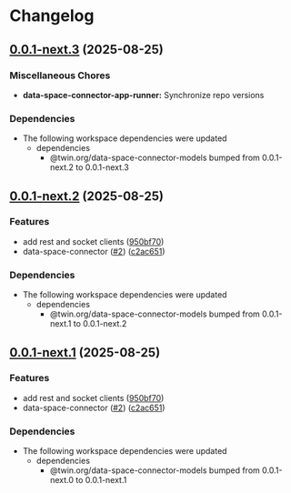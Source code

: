 # Changelog

## [0.0.1-next.3](https://github.com/twinfoundation/data-space-connector/compare/data-space-connector-app-runner-v0.0.1-next.2...data-space-connector-app-runner-v0.0.1-next.3) (2025-08-25)


### Miscellaneous Chores

* **data-space-connector-app-runner:** Synchronize repo versions


### Dependencies

* The following workspace dependencies were updated
  * dependencies
    * @twin.org/data-space-connector-models bumped from 0.0.1-next.2 to 0.0.1-next.3

## [0.0.1-next.2](https://github.com/twinfoundation/data-space-connector/compare/data-space-connector-app-runner-v0.0.1-next.1...data-space-connector-app-runner-v0.0.1-next.2) (2025-08-25)


### Features

* add rest and socket clients ([950bf70](https://github.com/twinfoundation/data-space-connector/commit/950bf705e6df4e709bbbe58e93968510067b9ddc))
* data-space-connector ([#2](https://github.com/twinfoundation/data-space-connector/issues/2)) ([c2ac651](https://github.com/twinfoundation/data-space-connector/commit/c2ac651ceb6f35e46bd5eac97ac648bb1ee9dc0c))


### Dependencies

* The following workspace dependencies were updated
  * dependencies
    * @twin.org/data-space-connector-models bumped from 0.0.1-next.1 to 0.0.1-next.2

## [0.0.1-next.1](https://github.com/twinfoundation/data-space-connector/compare/data-space-connector-app-runner-v0.0.1-next.0...data-space-connector-app-runner-v0.0.1-next.1) (2025-08-25)


### Features

* add rest and socket clients ([950bf70](https://github.com/twinfoundation/data-space-connector/commit/950bf705e6df4e709bbbe58e93968510067b9ddc))
* data-space-connector ([#2](https://github.com/twinfoundation/data-space-connector/issues/2)) ([c2ac651](https://github.com/twinfoundation/data-space-connector/commit/c2ac651ceb6f35e46bd5eac97ac648bb1ee9dc0c))


### Dependencies

* The following workspace dependencies were updated
  * dependencies
    * @twin.org/data-space-connector-models bumped from 0.0.1-next.0 to 0.0.1-next.1
